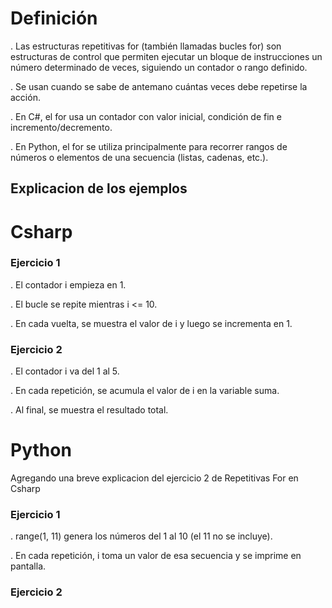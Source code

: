 # Definición

. Las estructuras repetitivas for (también llamadas bucles for) son estructuras de control que permiten ejecutar un bloque de instrucciones un número determinado de veces, siguiendo un contador o rango definido.

. Se usan cuando se sabe de antemano cuántas veces debe repetirse la acción.

. En C#, el for usa un contador con valor inicial, condición de fin e incremento/decremento.

. En Python, el for se utiliza principalmente para recorrer rangos de números o elementos de una secuencia (listas, cadenas, etc.).

## Explicacion de los ejemplos

# Csharp

### Ejercicio 1

. El contador i empieza en 1.

. El bucle se repite mientras i <= 10.

. En cada vuelta, se muestra el valor de i y luego se incrementa en 1.

### Ejercicio 2

. El contador i va del 1 al 5.

. En cada repetición, se acumula el valor de i en la variable suma.

. Al final, se muestra el resultado total.

# Python
Agregando una breve explicacion del ejercicio 2 de Repetitivas For en Csharp
### Ejercicio 1

. range(1, 11) genera los números del 1 al 10 (el 11 no se incluye).

. En cada repetición, i toma un valor de esa secuencia y se imprime en pantalla.

### Ejercicio 2
